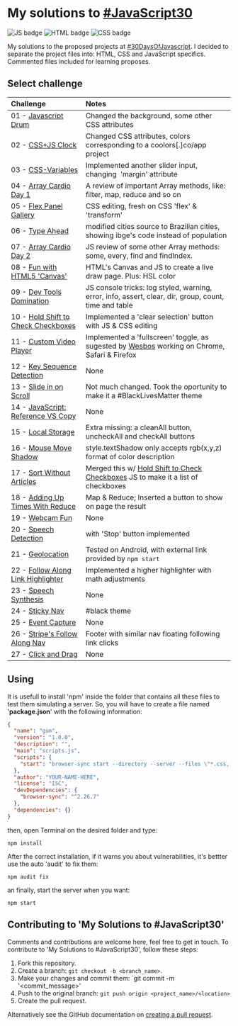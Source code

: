 # My solutions to [#JavaScript30](https://javascript30.com)
![JS badge](https://img.shields.io/badge/Javascript-ES6-blue)
![HTML badge](https://img.shields.io/badge/HTML-5-green)
![CSS badge](https://img.shields.io/badge/CSS-3-orange)

My solutions to the proposed projects at [#30DaysOfJavascript](https://github.com/wesbos/JavaScript30). I decided to separate the project files into: HTML, CSS and JavaScript specifics. Commented files included for learning proposes.

## Select challenge

| Challenge | Notes |
| :-------- | :---- |
| 01 - [Javascript Drum](/Javascript-Drum) | Changed the background, some other CSS attributes | 
| 02 - [CSS+JS Clock](/CSS%2BJS%20Clock) | Changed CSS attributes, colors corresponding to a coolors[.]co/app project | 
| 03 - [CSS-Variables](/CSS-Variables) | Implemented another slider input, changing <img> 'margin' attribute | 
| 04 - [Array Cardio Day 1](/ArrayCardioDay1) | A review of important Array methods, like: filter, map, reduce and so on | 
| 05 - [Flex Panel Gallery](/FlexPanelGallery) | CSS editing, fresh on CSS 'flex' & 'transform' | 
| 06 - [Type Ahead](/TypeAhead) | modified cities source to Brazilian cities, showing ibge's code instead of population | 
| 07 - [Array Cardio Day 2](/ArrayCardioDay2) | JS review of some other Array methods: some, every, find and findIndex. | 
| 08 - [Fun with HTML5 'Canvas'](/FunWithHTML5Canvas) | HTML's Canvas and JS to create a live draw page. Plus: HSL color | 
| 09 - [Dev Tools Domination](/DevToolsDomination) | JS console tricks: log styled, warning, error, info, assert, clear, dir, group, count, time and table | 
| 10 - [Hold Shift to Check Checkboxes](/HoldShiftToCheck) | Implemented a 'clear selection' button with JS & CSS editing | 
| 11 - [Custom Video Player](/CustomVideoPlayer) | Implemented a 'fullscreen' toggle, as sugested by [Wesbos](https://github.com/wesbos) working on Chrome, Safari & Firefox | 
| 12 - [Key Sequence Detection](/KeySequenceDetection) | None |
| 13 - [Slide in on Scroll](/SlideInOnScroll) | Not much changed. Took the oportunity to make it a #BlackLivesMatter theme |
| 14 - [JavaScript: Reference VS Copy](/JSReferenceVSCopy) | None |
| 15 - [Local Storage](/LocalStorage) | Extra missing: a cleanAll button, uncheckAll and checkAll buttons |
| 16 - [Mouse Move Shadow](/MouseMoveShadow) | style.textShadow only accepts rgb(x,y,z) format of color description |
| 17 - [Sort Without Articles](/SortWithoutArticles) | Merged this w/ [Hold Shift to Check Checkboxes](/HoldShiftToCheck) JS to make it a list of checkboxes |
| 18 - [Adding Up Times With Reduce](/AddingUpTimesWithReduce) | Map & Reduce; Inserted a button to show on page the result |
| 19 - [Webcam Fun](/WebcamFun) | None |
| 20 - [Speech Detection](/SpeechDetection) | with 'Stop' button implemented |
| 21 - [Geolocation](/Geolocation) | Tested on Android, with external link provided by `npm start` |
| 22 - [Follow Along Link Highlighter](/FollowAlongLinkHighlighter) | Implemented a higher highlighter with math adjustments |
| 23 - [Speech Synthesis](/SpeechSynthesis) | None |
| 24 - [Sticky Nav](/StickyNavbar) | #black theme |
| 25 - [Event Capture](/EventCapture) | None |
| 26 - [Stripe's Follow Along Nav](/StripesNavFollowAlong) | Footer with similar nav floating following link clicks |
| 27 - [Click and Drag](/ClickAndDrag) | None |

## Using
It is usefull to install 'npm' inside the folder that contains all these files to test them simulating a server. So, you will have to create a file named '**package.json**' with the following information:

```json
{
  "name": "gum",
  "version": "1.0.0",
  "description": "",
  "main": "scripts.js",
  "scripts": {
    "start": "browser-sync start --directory --server --files \"*.css, *.html, *.js\" --https"
  },
  "author": "YOUR-NAME-HERE",
  "license": "ISC",
  "devDependencies": {
    "browser-sync": "^2.26.7"
  },
  "dependencies": {}
}
```

then, open Terminal on the desired folder and type:

```shell
npm install
```

After the correct installation, if it warns you about vulnerabilities, it's bettter use the auto 'audit' to fix them:

```shell
npm audit fix
```

an finally, start the server when you want:

```shell
npm start
```

## Contributing to 'My Solutions to #JavaScript30'

Comments and contributions are welcome here, feel free to get in touch. To contribute to 'My Solutions to #JavaScript30', follow these steps:

1. Fork this repository.
2. Create a branch: `git checkout -b <branch_name>`. 
3. Make your changes and commit them: `git commit -m '<commit_message>'
4. Push to the original branch: `git push origin <project_name>/<location>`
5. Create the pull request.

Alternatively see the GitHub documentation on [creating a pull request](https://help.github.com/en/github/collaborating-with-issues-and-pull-requests/creating-a-pull-request).
